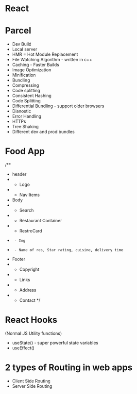 # React 

# Parcel 
- Dev Build 
- Local server
- HMR = Hot Module Replacement 
- File Watching Algorithm - written in c++
- Caching - Faster Builds
- Image Optimization
- Minification 
- Bundling
- Compressing 
- Code splitting
- Consistent Hashing 
- Code Splitting
- Differential Bundling - support older browsers
- Dianostic
- Error Handling 
- HTTPs
- Tree Shaking 
- Different dev and prod bundles


# Food App

/**
 * header
 *  - Logo
 *  - Nav Items 
 * Body
 *  - Search 
 *  - Restaurant Container
 *    - RestroCard 
 *      - Img 
 *      - Name of res, Star rating, cuisine, delivery time
 * Footer
 *  - Copyright
 *  - Links 
 *  - Address
 *  - Contact
 */

 # React Hooks 
 (Normal JS Utility functions)
 - useState() - super powerful state variables 
 - useEffect()

 # 2 types of Routing in web apps
 - Client Side Routing 
 - Server Side Routing
 